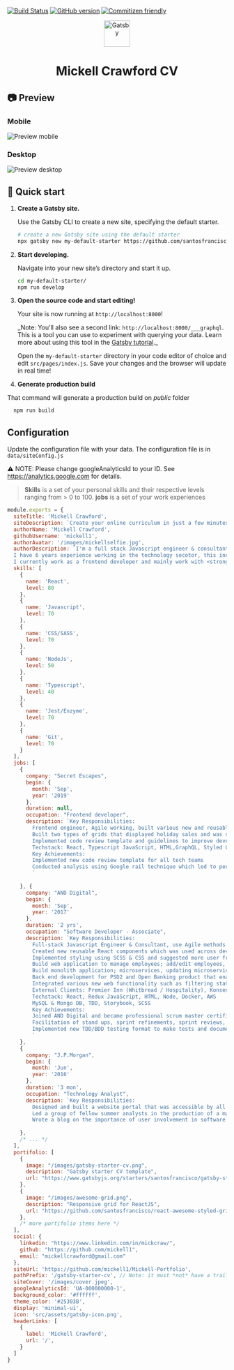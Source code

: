 [![Build Status](https://travis-ci.org/santosfrancisco/gatsby-starter-cv.svg?branch=master)](https://travis-ci.org/santosfrancisco/gatsby-starter-cv)
[![GitHub version](https://badge.fury.io/gh/santosfrancisco%2Fgatsby-starter-cv.svg)](https://badge.fury.io/gh/santosfrancisco%2Fgatsby-starter-cv)
[![Commitizen friendly](https://img.shields.io/badge/commitizen-friendly-brightgreen.svg)](http://commitizen.github.io/cz-cli/)

<p align="center">
  <a href="https://www.gatsbyjs.org">
    <img alt="Gatsby" src="https://www.gatsbyjs.org/monogram.svg" width="60" />
  </a>
</p>
<h1 align="center">
  Mickell Crawford CV
</h1>



## 📷 Preview

### Mobile

![Preview mobile](./preview-mobile.gif)

### Desktop

![Preview desktop](./preview-desktop.gif)

## 🚀 Quick start

1.  **Create a Gatsby site.**

    Use the Gatsby CLI to create a new site, specifying the default starter.

    ```sh
    # create a new Gatsby site using the default starter
    npx gatsby new my-default-starter https://github.com/santosfrancisco/gatsby-starter-cv
    ```

1.  **Start developing.**

    Navigate into your new site’s directory and start it up.

    ```sh
    cd my-default-starter/
    npm run develop
    ```

1.  **Open the source code and start editing!**

    Your site is now running at `http://localhost:8000`!

    \_Note: You'll also see a second link: `http://localhost:8000/___graphql`. This is a tool you can use to experiment with querying your data. Learn more about using this tool in the [Gatsby tutorial](https://www.gatsbyjs.org/tutorial/part-five/#introducing-graphiql).\_

    Open the `my-default-starter` directory in your code editor of choice and edit `src/pages/index.js`. Save your changes and the browser will update in real time!

1. **Generate production build**

  That command will generate a production build on _public_ folder
  ```sh
    npm run build
  ```

## Configuration

Update the configuration file with your data. The configuration file is in ```data/siteConfig.js```

:warning: NOTE: Please change googleAnalyticsId to your ID.  See https://analytics.google.com for details.

> **Skills** is a set of your personal skills and their respective levels ranging from > 0 to 100.
> **jobs** is a set of your work experiences

```js
module.exports = {
  siteTitle: 'Mickell Crawford',
  siteDescription: `Create your online curriculum in just a few minutes with this starter`,
  authorName: 'Mickell Crawford',
  githubUsername: 'mickell1',
  authorAvatar: '/images/mickellselfie.jpg',
  authorDescription: `I'm a full stack Javascript engineer & consultant. I use Agile methods to help build digital products, teams and systems.<br />
  I have 6 years experience working in the technology secotor, this includes: software development, consultancy, finance, hospitality field engineer and tech support. Also Professional Scrum master certifield(PSM1) <br />
  I currently work as a frontend developer and mainly work with <strong>React, Javascript, CSS/SASS,     Typescript  & Jest.</strong>`,
  skills: [
    {
      name: 'React',
      level: 80
    },
    {
      name: 'Javascript',
      level: 70
    },
    {
      name: 'CSS/SASS',
      level: 70
    },
    {
      name: 'NodeJs',
      level: 50
    },
    {
      name: 'Typescript',
      level: 40
    },
    {
      name: 'Jest/Enzyme',
      level: 70
    },
    {
      name: 'Git',
      level: 70
    }
  ],
  jobs: [
    {
      company: "Secret Escapes",
      begin: {
        month: 'Sep',
        year: '2019'
      },
      duration: null,
      occupation: "Frontend developer",
      description: `Key Responsibilities:
        Frontend engineer, Agile working, built various new and reusable components in component library,
        Built two types of grids that displayed holiday sales and was shown on the homepage
        Implemented code review template and guidelines to improve development process
        Techstack: React, Typescript JavaScript, HTML,GraphQL, Styled Components, TDD, Storybook, SCSS
        Key Achievements:
        Implemented new code review template for all tech teams
        Conducted analysis using Google rail technique which led to performance improvements on the website
        `
  
    }, {
      company: "AND Digital",
      begin: {
        month: 'Sep',
        year: '2017'
      },
      duration: '2 yrs',
      occupation: "Software Developer - Associate",
      description: `Key Responsibilities:
        Full-stack Javascript Engineer & Consultant, use Agile methods to help build digital products, teams and systems
        Created new reusable React components which was used across development team
        Implemented styling using SCSS & CSS and suggested more user friendly features
        Build web application to manage employees; add/edit employees, search functionality, API calls to get required data
        Build monolith application; microservices, updating microservice template & skeleton
        Back end development for PSD2 and Open Banking product that enables consent management and compliance
        Integrated various new web functionality such as filtering status, course list, creation of course form and styling
        External Clients: Premier Inn (Whitbread / Hospitality), Konsentus (Fintech / Open Banking), ANDDigital (Digital consultancy)
        Techstack: React, Redux JavaScript, HTML, Node, Docker, AWS
        MySQL & Mongo DB, TDD, Storybook, SCSS
        Key Achievements:
        Joined AND Digital and became professional scrum master certified, since achieving this certification I have been scrum master/developer for our development team
        Facilitation of stand ups, sprint refinements, sprint reviews, sprint retrospectives and sprint planning and other events
        Implemented new TDD/BDD testing format to make tests and documentation clearer
        `
    }, 
    {
      company: "J.P.Morgan",
      begin: {
        month: 'Jun',
        year: '2016'
      },
      duration: '3 mon',
      occupation: "Technology Analyst",
      description: `Key Responsibilities:
        Designed and built a website portal that was accessible by all J.P.Morgan staff, which involved organising co-design sessions and utilised Sharepoint, HTML, CSS & Javascript
        Led a group of fellow summer analysts in the production of a marketing video. Post production utilised Adobe Premier Pro & After Effects
        Wrote a blog on the importance of user involvement in software design/ development`
  
    },
    /* ... */
  ],
  portifolio: [
    {
      image: "/images/gatsby-starter-cv.png",
      description: "Gatsby starter CV template",
      url: "https://www.gatsbyjs.org/starters/santosfrancisco/gatsby-starter-cv/"
    },
    {
      image: "/images/awesome-grid.png",
      description: "Responsive grid for ReactJS",
      url: "https://github.com/santosfrancisco/react-awesome-styled-grid"
    },
    /* more portifolio items here */
  ],
  social: {
    linkedin: "https://www.linkedin.com/in/mickcraw/",
    github: "https://github.com/mickell1",
    email: "mickellcrawford@gmail.com"
  },
  siteUrl: 'https://github.com/mickell1/Mickell-Portfolio',
  pathPrefix: '/gatsby-starter-cv', // Note: it must *not* have a trailing slash.
  siteCover: '/images/cover.jpeg',
  googleAnalyticsId: 'UA-000000000-1',
  background_color: '#ffffff',
  theme_color: '#25303B',
  display: 'minimal-ui',
  icon: 'src/assets/gatsby-icon.png',
  headerLinks: [
    {
      label: 'Mickell Crawford',
      url: '/',
    }
  ]
}

```

